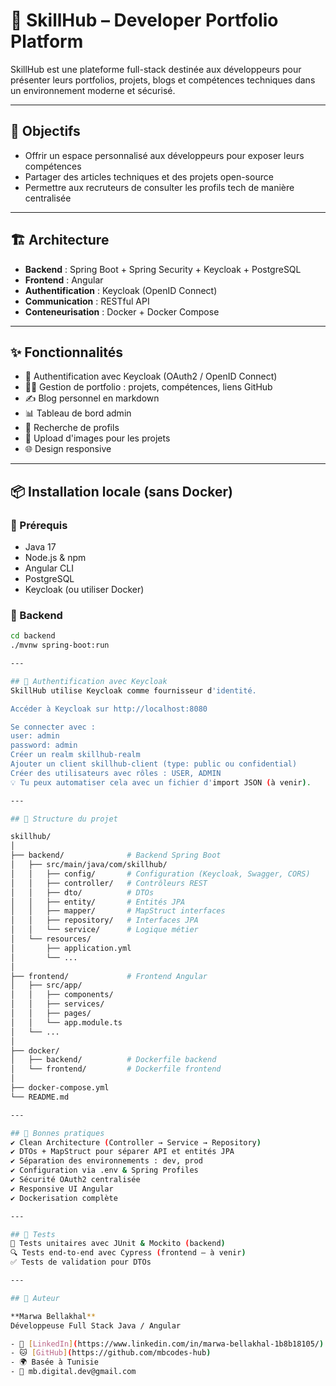 # 🚀 SkillHub – Developer Portfolio Platform

SkillHub est une plateforme full-stack destinée aux développeurs pour présenter leurs portfolios, projets, blogs et compétences techniques dans un environnement moderne et sécurisé.

---

## 🧠 Objectifs

- Offrir un espace personnalisé aux développeurs pour exposer leurs compétences
- Partager des articles techniques et des projets open-source
- Permettre aux recruteurs de consulter les profils tech de manière centralisée

---

## 🏗️ Architecture

- **Backend** : Spring Boot + Spring Security + Keycloak + PostgreSQL
- **Frontend** : Angular
- **Authentification** : Keycloak (OpenID Connect)
- **Communication** : RESTful API
- **Conteneurisation** : Docker + Docker Compose

---
## ✨ Fonctionnalités

- 🔐 Authentification avec Keycloak (OAuth2 / OpenID Connect)
- 🧑‍💻 Gestion de portfolio : projets, compétences, liens GitHub
- ✍️ Blog personnel en markdown
- 📊 Tableau de bord admin
- 🔎 Recherche de profils
- 📁 Upload d'images pour les projets
- 🌐 Design responsive

---

## 📦 Installation locale (sans Docker)

### 🧩 Prérequis

- Java 17
- Node.js & npm
- Angular CLI
- PostgreSQL
- Keycloak (ou utiliser Docker)

### 🧪 Backend

```bash
cd backend
./mvnw spring-boot:run

---

## 🔐 Authentification avec Keycloak
SkillHub utilise Keycloak comme fournisseur d'identité.

Accéder à Keycloak sur http://localhost:8080

Se connecter avec :
user: admin
password: admin
Créer un realm skillhub-realm
Ajouter un client skillhub-client (type: public ou confidential)
Créer des utilisateurs avec rôles : USER, ADMIN
💡 Tu peux automatiser cela avec un fichier d'import JSON (à venir).

---

## 📁 Structure du projet

skillhub/
│
├── backend/              # Backend Spring Boot
│   ├── src/main/java/com/skillhub/
│   │   ├── config/       # Configuration (Keycloak, Swagger, CORS)
│   │   ├── controller/   # Contrôleurs REST
│   │   ├── dto/          # DTOs
│   │   ├── entity/       # Entités JPA
│   │   ├── mapper/       # MapStruct interfaces
│   │   ├── repository/   # Interfaces JPA
│   │   └── service/      # Logique métier
│   └── resources/
│       ├── application.yml
│       └── ...
│
├── frontend/             # Frontend Angular
│   ├── src/app/
│   │   ├── components/
│   │   ├── services/
│   │   ├── pages/
│   │   └── app.module.ts
│   └── ...
│
├── docker/
│   ├── backend/          # Dockerfile backend
│   └── frontend/         # Dockerfile frontend
│
├── docker-compose.yml
└── README.md

---

## 📌 Bonnes pratiques
✔️ Clean Architecture (Controller → Service → Repository)
✔️ DTOs + MapStruct pour séparer API et entités JPA
✔️ Séparation des environnements : dev, prod
✔️ Configuration via .env & Spring Profiles
✔️ Sécurité OAuth2 centralisée
✔️ Responsive UI Angular
✔️ Dockerisation complète

---

## 🧪 Tests
🔬 Tests unitaires avec JUnit & Mockito (backend)
🔍 Tests end-to-end avec Cypress (frontend – à venir)
✅ Tests de validation pour DTOs

---

## 📖 Auteur

**Marwa Bellakhal**  
Développeuse Full Stack Java / Angular

- 💼 [LinkedIn](https://www.linkedin.com/in/marwa-bellakhal-1b8b18105/)
- 🐱 [GitHub](https://github.com/mbcodes-hub)
- 🌍 Basée à Tunisie
- 📧 mb.digital.dev@gmail.com

